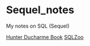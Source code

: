 # Sequel_notes
My notes on SQL (Sequel)

[Hunter Ducharme Book](https://github.com/oracleot/Sequel_notes/tree/hunter-ducharme-ebook)
[SQLZoo](https://github.com/oracleot/Sequel_notes/tree/sql-zoo)
